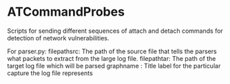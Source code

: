 # ATCommandProbes
Scripts for sending different sequences of attach and detach commands for detection of network vulnerabilities.

For parser.py:
  filepathsrc: The path of the source file that tells the parsers what packets to extract from the large log file.
  filepathtar: The path of the target log file which will be parsed
  graphname : Title label for the particular capture the log file represents
